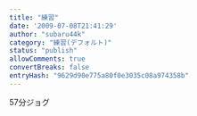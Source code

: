 ```yaml
---
title: "練習"
date: '2009-07-08T21:41:29'
author: "subaru44k"
category: "練習(デフォルト)"
status: "publish"
allowComments: true
convertBreaks: false
entryHash: "9629d90e775a80f0e3035c08a974358b"
---
```

57分ジョグ

